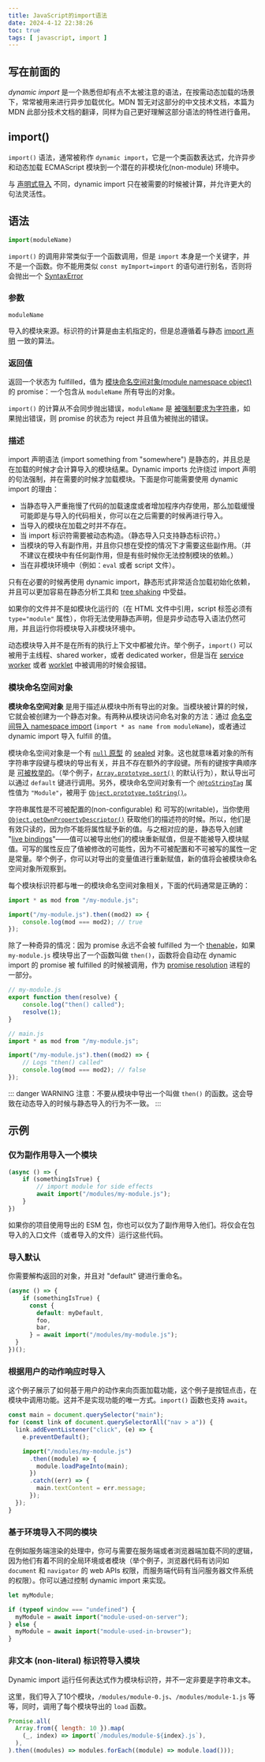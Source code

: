 ```yaml
---
title: JavaScript的import语法
date: 2024-4-12 22:38:26
toc: true
tags: [ javascript, import ]
---
```


## 写在前面的

*dynamic import* 是一个熟悉但却有点不太被注意的语法，在按需动态加载的场景下，常常被用来进行异步加载优化。MDN 暂无对这部分的中文技术文档，本篇为 MDN 此部分技术文档的翻译，同样为自己更好理解这部分语法的特性进行备用。

## import()

`import()` 语法，通常被称作 `dynamic import`，它是一个类函数表达式，允许异步和动态加载 ECMAScript 模块到一个潜在的非模块化(non-module) 环境中。

与 [声明式导入](https://developer.mozilla.org/en-US/docs/Web/JavaScript/Reference/Statements/import) 不同，dynamic import 只在被需要的时候被计算，并允许更大的句法灵活性。

## 语法

```javascript
import(moduleName)
```

`import()` 的调用非常类似于一个函数调用，但是 `import` 本身是一个关键字，并不是一个函数。你不能用类似 `const myImport=import` 的语句进行别名，否则将会抛出一个 [SyntaxError](https://developer.mozilla.org/en-US/docs/Web/JavaScript/Reference/Global_Objects/SyntaxError)

### 参数

`moduleName`

导入的模块来源。标识符的计算是由主机指定的，但是总遵循着与静态 [import 声明](https://developer.mozilla.org/en-US/docs/Web/JavaScript/Reference/Statements/import) 一致的算法。

### 返回值

返回一个状态为 fulfilled，值为 [模块命名空间对象(module namespace object)](https://developer.mozilla.org/en-US/docs/Web/JavaScript/Reference/Operators/import#module_namespace_object) 的 promise：一个包含从 `moduleName` 所有导出的对象。

`import()` 的计算从不会同步抛出错误，`moduleName` 是 [被强制要求为字符串](https://developer.mozilla.org/en-US/docs/Web/JavaScript/Reference/Global_Objects/String#string_coercion)，如果抛出错误，则 promise 的状态为 reject 并且值为被抛出的错误。

### 描述

import 声明语法 (import something from "somewhere") 是静态的，并且总是在加载的时候才会计算导入的模块结果。Dynamic imports 允许绕过 import 声明的句法强制，并在需要的时候才加载模块。下面是你可能需要使用 dynamic import 的理由：

- 当静态导入严重拖慢了代码的加载速度或者增加程序内存使用，那么加载缓慢可能即是与导入的代码相关，你可以在之后需要的时候再进行导入。
- 当导入的模块在加载之时并不存在。
- 当 import 标识符需要被动态构造。（静态导入只支持静态标识符。）
- 当模块的导入有副作用，并且你只想在受控的情况下才需要这些副作用。（并不建议在模块中有任何副作用，但是有些时候你无法控制模块的依赖。）
- 当在非模块环境中（例如：`eval` 或者 script 文件）。

只有在必要的时候再使用 dynamic import，静态形式非常适合加载初始化依赖，并且可以更加容易在静态分析工具和 [tree shaking](https://developer.mozilla.org/en-US/docs/Glossary/Tree_shaking) 中受益。

如果你的文件并不是如模块化运行的（在 HTML 文件中引用，script 标签必须有 `type="module"` 属性），你将无法使用静态声明，但是异步动态导入语法仍然可用，并且运行你将模块导入非模块环境中。

动态模块导入并不是在所有的执行上下文中都被允许。举个例子，`import()` 可以被用于主线程、shared worker，或者 dedicated worker，但是当在 [service worker](https://developer.mozilla.org/en-US/docs/Web/API/Service_Worker_API) 或者 [worklet](https://developer.mozilla.org/en-US/docs/Web/API/Worklet) 中被调用的时候会报错。

### 模块命名空间对象

**模块命名空间对象** 是用于描述从模块中所有导出的对象。当模块被计算的时候，它就会被创建为一个静态对象。有两种从模块访问命名对象的方法：通过 [命名空间导入 namespace import](https://developer.mozilla.org/en-US/docs/Web/JavaScript/Reference/Statements/import#namespace_import) (`import * as name from moduleName`)，或者通过 dynamic import 导入 fulfill 的值。

模块命名空间对象是一个有 [`null` 原型](https://developer.mozilla.org/en-US/docs/Web/JavaScript/Reference/Global_Objects/Object#null-prototype_objects) 的 [sealed](https://developer.mozilla.org/en-US/docs/Web/JavaScript/Reference/Global_Objects/Object/isSealed) 对象。这也就意味着对象的所有字符串字段键与模块的导出有关，并且不存在额外的字段键。所有的键按字典顺序是 [可被枚举的](https://developer.mozilla.org/en-US/docs/Web/JavaScript/Enumerability_and_ownership_of_properties)。（举个例子，[`Array.prototype.sort()`](https://developer.mozilla.org/en-US/docs/Web/JavaScript/Reference/Global_Objects/Array/sort#description) 的默认行为），默认导出可以通过 `default` 键进行调用。另外，模块命名空间对象有一个 [`@@toStringTag`](https://developer.mozilla.org/en-US/docs/Web/JavaScript/Reference/Global_Objects/Symbol/toStringTag) 属性值为 `"Module"`，被用于 [`Object.prototype.toString()`](https://developer.mozilla.org/en-US/docs/Web/JavaScript/Reference/Global_Objects/Object/toString)。

字符串属性是不可被配置的(non-configurable) 和 可写的(writable)，当你使用 [`Object.getOwnPropertyDescriptor()`](https://developer.mozilla.org/en-US/docs/Web/JavaScript/Reference/Global_Objects/Object/getOwnPropertyDescriptors) 获取他们的描述符的时候。所以，他们是有效只读的，因为你不能将属性赋予新的值。与之相对应的是，静态导入创建 "[live bindings](https://developer.mozilla.org/en-US/docs/Web/JavaScript/Reference/Statements/import#imported_values_can_only_be_modified_by_the_exporter)"——值可以被导出他们的模块重新赋值，但是不能被导入模块赋值。可写的属性反应了值被修改的可能性，因为不可被配置和不可被写的属性一定是常量。举个例子，你可以对导出的变量值进行重新赋值，新的值将会被模块命名空间对象所观察到。

每个模块标识符都与唯一的模块命名空间对象相关，下面的代码通常是正确的：

```javascript
import * as mod from "/my-module.js";

import("/my-module.js").then((mod2) => {
    console.log(mod === mod2); // true
});
```

除了一种奇异的情况：因为 promise 永远不会被 fulfilled 为一个 [thenable](https://developer.mozilla.org/en-US/docs/Web/JavaScript/Reference/Global_Objects/Promise#thenables)，如果 `my-module.js` 模块导出了一个函数叫做 `then()`，函数将会自动在 dynamic import 的 promise 被 fulfilled 的时候被调用，作为 [promise resolution](https://developer.mozilla.org/en-US/docs/Web/JavaScript/Reference/Global_Objects/Promise/Promise#the_resolve_function) 进程的一部分。

```javascript
// my-module.js
export function then(resolve) {
    console.log("then() called");
    resolve(1);
}
```

```javascript
// main.js
import * as mod from "/my-module.js";

import("/my-module.js").then((mod2) => {
    // Logs "then() called"
    console.log(mod === mod2); // false
});
```

::: danger WARNING
注意：不要从模块中导出一个叫做 `then()` 的函数。这会导致在动态导入的时候与静态导入的行为不一致。
:::

## 示例

### 仅为副作用导入一个模块

```javascript
(async () => {
    if (somethingIsTrue) {
        // import module for side effects
        await import("/modules/my-module.js");
    }
})
```

如果你的项目使用导出的 ESM 包，你也可以仅为了副作用导入他们。将仅会在包导入的入口文件（或者导入的文件）运行这些代码。

### 导入默认

你需要解构返回的对象，并且对 "default" 键进行重命名。

```javascript
(async () => {
    if (somethingIsTrue) {
      const {
        default: myDefault,
        foo,
        bar,
      } = await import("/modules/my-module.js");
  }
})();
```

### 根据用户的动作响应时导入

这个例子展示了如何基于用户的动作来向页面加载功能，这个例子是按钮点击，在模块中调用功能。这并不是实现功能的唯一方式。`import()` 函数也支持 `await`。

```javascript
const main = document.querySelector("main");
for (const link of document.querySelectorAll("nav > a")) {
  link.addEventListener("click", (e) => {
    e.preventDefault();

    import("/modules/my-module.js")
      .then((module) => {
        module.loadPageInto(main);
      })
      .catch((err) => {
        main.textContent = err.message;
      });
  });
}
```

### 基于环境导入不同的模块

在例如服务端渲染的处理中，你可与需要在服务端或者浏览器端加载不同的逻辑，因为他们有着不同的全局环境或者模块（举个例子，浏览器代码有访问如 `document` 和 `navigator` 的 web APIs 权限，而服务端代码有当问服务器文件系统的权限）。你可以通过控制 dynamic import 来实现。

```javascript
let myModule;

if (typeof window === "undefined") {
  myModule = await import("module-used-on-server");
} else {
  myModule = await import("module-used-in-browser");
}
```

### 非文本 (non-literal) 标识符导入模块

Dynamic import 运行任何表达式作为模块标识符，并不一定非要是字符串文本。

这里，我们导入了10个模块，`/modules/module-0.js`、`/modules/module-1.js` 等等，同时，调用了每个模块导出的 `load` 函数。

```javascript
Promise.all(
  Array.from({ length: 10 }).map(
    (_, index) => import(`/modules/module-${index}.js`),
  ),
).then((modules) => modules.forEach((module) => module.load()));
```
